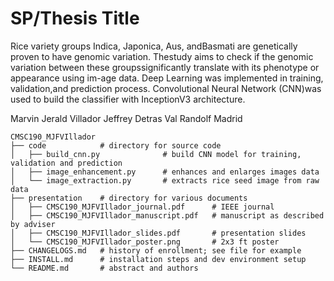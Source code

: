 # SP/Thesis Title
Rice   variety   groups   Indica,   Japonica,   Aus,   andBasmati  are  genetically  proven  to  have  genomic  variation.  Thestudy aims to check if the genomic variation between these groupssignificantly translate with its phenotype or appearance using im-age data. Deep Learning was implemented in training, validation,and  prediction  process.  Convolutional  Neural  Network  (CNN)was  used  to  build  the  classifier  with  InceptionV3  architecture.

Marvin Jerald Villador
Jeffrey Detras
Val Randolf Madrid


```
CMSC190_MJFVIllador
├── code            # directory for source code
│   ├── build_cnn.py           	  # build CNN model for training, validation and prediction
│	├── image_enhancement.py      # enhances and enlarges images data
│	└── image_extraction.py       # extracts rice seed image from raw data
├── presentation    # directory for various documents
│   ├── CMSC190_MJFVIllador_journal.pdf      # IEEE journal
│   ├── CMSC190_MJFVIllador_manuscript.pdf   # manuscript as described by adviser
│   ├── CMSC190_MJFVIllador_slides.pdf       # presentation slides
│   └── CMSC190_MJFVIllador_poster.png       # 2x3 ft poster
├── CHANGELOGS.md   # history of enrollment; see file for example
├── INSTALL.md      # installation steps and dev environment setup
└── README.md       # abstract and authors
```
